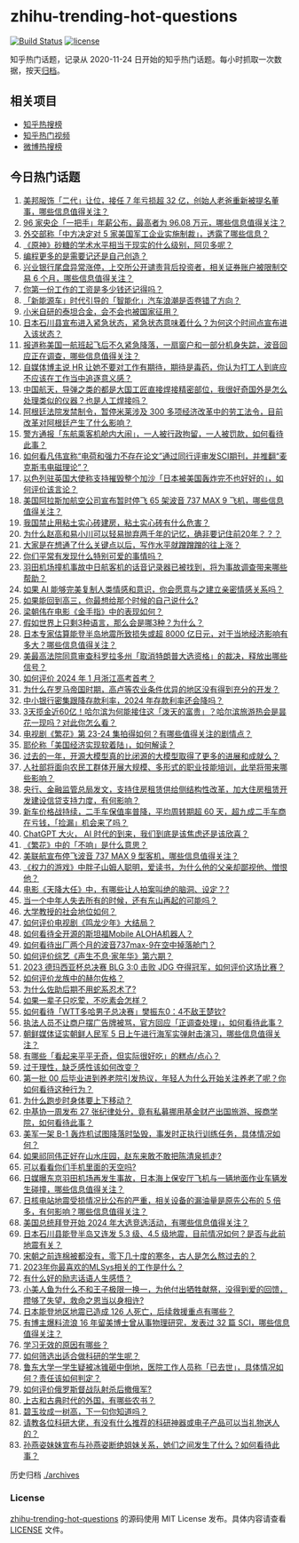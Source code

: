 # zhihu-trending-hot-questions

[![Build Status](https://github.com/justjavac/zhihu-trending-hot-questions/workflows/ci/badge.svg?branch=master)](https://github.com/justjavac/zhihu-trending-hot-questions/actions)
[![license](https://img.shields.io/github/license/justjavac/zhihu-trending-hot-questions)](https://github.com/justjavac/zhihu-trending-hot-questions/blob/master/LICENSE)

知乎热门话题，记录从 2020-11-24
日开始的知乎热门话题。每小时抓取一次数据，按天[归档](./archives)。

## 相关项目

- [知乎热搜榜](https://github.com/justjavac/zhihu-trending-top-search)
- [知乎热门视频](https://github.com/justjavac/zhihu-trending-hot-video)
- [微博热搜榜](https://github.com/justjavac/weibo-trending-hot-search)

## 今日热门话题

<!-- BEGIN -->
<!-- 最后更新时间 Sun Jan 07 2024 15:16:05 GMT+0800 (China Standard Time) -->

1. [美邦服饰「二代」让位，接任 7 年亏损超 32 亿，创始人老爸重新被提名董事，哪些信息值得关注？](https://www.zhihu.com/question/638413005)
1. [96 家央企「一把手」年薪公布，最高者为 96.08 万元，哪些信息值得关注？](https://www.zhihu.com/question/638145071)
1. [外交部称「中方决定对 5 家美国军工企业实施制裁」，透露了哪些信息？](https://www.zhihu.com/question/638471346)
1. [《原神》砂糖的学术水平相当于现实的什么级别，阿贝多呢？](https://www.zhihu.com/question/637911658)
1. [编程更多的是需要记还是自己创造？](https://www.zhihu.com/question/631509079)
1. [兴业银行尾盘异常涨停，上交所公开谴责背后投资者，相关证券账户被限制交易 6 个月，哪些信息值得关注？](https://www.zhihu.com/question/638413027)
1. [你第一份工作的工资是多少钱还记得吗？](https://www.zhihu.com/question/630179332)
1. [「新能源车」时代引导的「智能化」汽车浪潮是否卷错了方向？](https://www.zhihu.com/question/638470275)
1. [小米自研的泰坦合金，会不会也被国家征用？](https://www.zhihu.com/question/637522115)
1. [日本石川县宣布进入紧急状态，紧急状态意味着什么？为何这个时间点宣布进入该状态？](https://www.zhihu.com/question/638375495)
1. [报道称美国一航班起飞后不久紧急降落，一扇窗户和一部分机身失踪，波音回应正在调查，哪些信息值得关注？](https://www.zhihu.com/question/638355271)
1. [自媒体博主说 HR 让她不要对工作有期待，期待是毒药，你认为打工人到底应不应该在工作当中追逐意义感？](https://www.zhihu.com/question/638262931)
1. [中国航天，导弹之类的都是大国工匠直接焊接精密部位，我很好奇国外是怎么处理类似的仪器？也是人工焊接吗？](https://www.zhihu.com/question/624526537)
1. [阿根廷法院发禁制令，暂停米莱涉及 300 多项经济改革中的劳工法令，目前改革对阿根廷产生了什么影响？](https://www.zhihu.com/question/638179240)
1. [警方通报「东航乘客机舱内大闹」，一人被行政拘留，一人被罚款，如何看待此事？](https://www.zhihu.com/question/638129527)
1. [如何看凡伟宣称“电荷和强力不存在论文”通过同行评审发SCI期刊，并推翻“麦克斯韦电磁理论”？](https://www.zhihu.com/question/637979273)
1. [以色列驻英国大使称支持摧毁整个加沙「日本被美国轰炸完不也好好的」，如何评价该言论？](https://www.zhihu.com/question/638336701)
1. [美国阿拉斯加航空公司宣布暂时停飞 65 架波音 737 MAX 9 飞机，哪些信息值得关注？](https://www.zhihu.com/question/638357366)
1. [我国禁止用粘土实心砖建房，粘土实心砖有什么危害？](https://www.zhihu.com/question/638126520)
1. [为什么赵高和易小川可以轻易抛弃两千年的记忆，确非要记住前20年？？？](https://www.zhihu.com/question/637648894)
1. [大家是在想通了什么关键点以后，写作水平就蹭蹭蹭的往上涨？](https://www.zhihu.com/question/633733382)
1. [你们平常有发现什么特别可爱的事情吗？](https://www.zhihu.com/question/430500729)
1. [羽田机场撞机事故中日航客机的话音记录器已被找到，将为事故调查带来哪些帮助？](https://www.zhihu.com/question/638384012)
1. [如果 AI 能够完美复制人类情感和意识，你会愿意与之建立亲密情感关系吗？](https://www.zhihu.com/question/638178079)
1. [如果能回到高三，你最想给那个时候的自己说什么?](https://www.zhihu.com/question/633489774)
1. [梁朝伟在电影《金手指》中的表现如何？](https://www.zhihu.com/question/637143411)
1. [假如世界上只剩3种语言，那么会是哪3种？为什么？](https://www.zhihu.com/question/20209032)
1. [日本专家估算能登半岛地震所致损失或超 8000 亿日元，对于当地经济影响有多大？哪些信息值得关注？](https://www.zhihu.com/question/638357977)
1. [美最高法院同意审查科罗拉多州「取消特朗普大选资格」的裁决，释放出哪些信号？](https://www.zhihu.com/question/638337996)
1. [如何评价 2024 年 1 月浙江高考首考？](https://www.zhihu.com/question/637868939)
1. [为什么在罗马帝国时期，高卢等农业条件优异的地区没有得到充分的开发？](https://www.zhihu.com/question/637991308)
1. [中小银行密集跟降存款利率，2024 年存款利率还会降吗？](https://www.zhihu.com/question/638128672)
1. [3天揽金近60亿！哈尔滨为何能接住这「泼天的富贵」？哈尔滨旅游热会是昙花一现吗？对此你怎么看？](https://www.zhihu.com/question/638358330)
1. [电视剧《繁花》第 23-24 集拍得如何？有哪些值得关注的剧情点？](https://www.zhihu.com/question/638393222)
1. [耶伦称「美国经济实现软着陆」，如何解读？](https://www.zhihu.com/question/638336048)
1. [过去的一年，开源大模型真的比闭源的大模型取得了更多的进展和成就么？](https://www.zhihu.com/question/638342075)
1. [人社部将面向农民工群体开展大规模、多形式的职业技能培训，此举将带来哪些影响？](https://www.zhihu.com/question/638177848)
1. [央行、金融监管总局发文，支持住房租赁供给侧结构性改革，加大住房租赁开发建设信贷支持力度，有何影响？](https://www.zhihu.com/question/638238779)
1. [新车价格战持续，二手车保值率普降，平均周转期超 60 天，超九成二手车商在亏钱，「捡漏」机会来了吗？](https://www.zhihu.com/question/638295345)
1. [ChatGPT 大火， AI 时代的到来，我们到底是该焦虑还是该欣喜？](https://www.zhihu.com/question/638262790)
1. [《繁花》中的「不响」是什么意思？](https://www.zhihu.com/question/638335135)
1. [美联航宣布停飞波音 737 MAX 9 型客机，哪些信息值得关注？](https://www.zhihu.com/question/638468176)
1. [《权力的游戏》中胖子山姆人聪明，爱读书，为什么他的父亲却鄙视他、憎恨他？](https://www.zhihu.com/question/549467833)
1. [电影《天降大任》中，有哪些让人拍案叫绝的脑洞、设定？?](https://www.zhihu.com/question/638337092)
1. [当一个中年人失去所有的时候，还有东山再起的可能吗？](https://www.zhihu.com/question/431766174)
1. [大学教授的社会地位如何？](https://www.zhihu.com/question/321176129)
1. [如何评价电视剧《鸣龙少年》大结局？](https://www.zhihu.com/question/638391357)
1. [如何看待全开源的斯坦福Mobile ALOHA机器人？](https://www.zhihu.com/question/638294654)
1. [如何看待出厂两个月的波音737max-9在空中掉落舱门？](https://www.zhihu.com/question/638335225)
1. [如何评价综艺《声生不息·家年华》第六期？](https://www.zhihu.com/question/638323387)
1. [2023 德玛西亚杯总决赛 BLG 3:0 击败 JDG 夺得冠军，如何评价这场比赛？](https://www.zhihu.com/question/638363682)
1. [如何评价龙族中的赫尔佐格？](https://www.zhihu.com/question/57822124)
1. [为什么佐助后期不用蛇系忍术了?](https://www.zhihu.com/question/611005792)
1. [如果一辈子只吃荤，不吃素会怎样？](https://www.zhihu.com/question/637634220)
1. [如何看待「WTT多哈男子总决赛」樊振东0：4不敌王楚钦?](https://www.zhihu.com/question/638267561)
1. [执法人员不让商户摆广告牌被骂，官方回应「正调查处理」，如何看待此事？](https://www.zhihu.com/question/638154544)
1. [朝鲜媒体证实朝鲜人民军 5 日上午进行海军实弹射击演习，哪些信息值得关注？](https://www.zhihu.com/question/638216583)
1. [有哪些「看起来平平无奇，但实际很好吃」的糕点/点心？](https://www.zhihu.com/question/637189126)
1. [过于理性，缺乏感性该如何改变？](https://www.zhihu.com/question/638081965)
1. [第一批 00 后毕业进到养老院引发热议，年轻人为什么开始关注养老了呢？你如何看待这种行为？](https://www.zhihu.com/question/638263208)
1. [为什么跑步时身体要上下移动？](https://www.zhihu.com/question/638000338)
1. [中基协一周发布 27 张纪律处分，竟有私募挪用基金财产出国旅游、报商学院，如何看待此事？](https://www.zhihu.com/question/638295330)
1. [美军一架 B-1 轰炸机试图降落时坠毁，事发时正执行训练任务，具体情况如何？](https://www.zhihu.com/question/638173238)
1. [如果祁同伟正好在山水庄园，赵东来敢不敢把陈清泉抓走?](https://www.zhihu.com/question/637603235)
1. [可以看看你们手机里面的天空吗?](https://www.zhihu.com/question/638389859)
1. [日媒曝东京羽田机场再发生事故，日本海上保安厅飞机与一辆地面作业车辆发生碰撞，哪些信息值得关注？](https://www.zhihu.com/question/638372908)
1. [日核电站地震受损情况比公布的严重，相关设备的漏油量是原先公布的 5 倍多，有何影响？哪些信息值得关注？](https://www.zhihu.com/question/638357968)
1. [美国总统拜登开始 2024 年大选竞选活动，有哪些信息值得关注？](https://www.zhihu.com/question/638298466)
1. [日本石川县能登半岛又连发 5.3 级、4.5 级地震，目前情况如何？是否与此前地震有关？](https://www.zhihu.com/question/638300544)
1. [宋朝之前连棉被都没有，零下几十度的寒冬，古人是怎么熬过去的？](https://www.zhihu.com/question/637934776)
1. [2023年你最喜欢的MLSys相关的工作是什么？](https://www.zhihu.com/question/637480969)
1. [有什么好的励志话语人生感悟？](https://www.zhihu.com/question/638217369)
1. [小美人鱼为什么不和王子极限一换一，为他付出牺牲献祭，没得到爱的回馈，攒够了失望，救命之恩当以身相许?](https://www.zhihu.com/question/637905556)
1. [日本能登地区地震已造成 126 人死亡，后续救援重点有哪些？](https://www.zhihu.com/question/638358278)
1. [有博主爆料流浪 16 年留美博士曾从事物理研究，发表过 32 篇 SCI，哪些信息值得关注？](https://www.zhihu.com/question/638205333)
1. [学习无效的原因有哪些？](https://www.zhihu.com/question/530791286)
1. [如何筛选出适合做科研的学生呢？](https://www.zhihu.com/question/638093236)
1. [鲁东大学一学生疑被冰锥砸中倒地，医院工作人员称「已去世」，具体情况如何？责任该如何判定？](https://www.zhihu.com/question/638355600)
1. [如何评价俄罗斯督战队射杀后撤俄军?](https://www.zhihu.com/question/637801267)
1. [上古和古典时代的外国，有哪些农书？](https://www.zhihu.com/question/638289670)
1. [碧玉妆成一树高，下一句你知道吗？](https://www.zhihu.com/question/638141054)
1. [请教各位科研大佬，有没有什么推荐的科研神器或电子产品可以当礼物送人的？](https://www.zhihu.com/question/637599201)
1. [孙燕姿妹妹宣布与孙燕姿断绝姐妹关系，她们之间发生了什么？如何看待此事？](https://www.zhihu.com/question/638228768)

<!-- END -->

历史归档 [./archives](./archives)

### License

[zhihu-trending-hot-questions](https://github.com/justjavac/zhihu-trending-hot-questions)
的源码使用 MIT License 发布。具体内容请查看 [LICENSE](./LICENSE) 文件。
